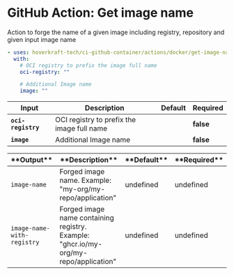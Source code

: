 <!-- start title -->

# GitHub Action: Get image name

<!-- end title -->
<!-- start description -->

Action to forge the name of a given image including registry, repository and given input image name

<!-- end description -->
<!-- start contents -->
<!-- end contents -->
<!-- start usage -->

```yaml
- uses: hoverkraft-tech/ci-github-container/actions/docker/get-image-name@v0.5.0
  with:
    # OCI registry to prefix the image full name
    oci-registry: ""

    # Additional Image name
    image: ""
```

<!-- end usage -->
<!-- start inputs -->

| **Input**                     | **Description**                            | **Default** | **Required** |
| ----------------------------- | ------------------------------------------ | ----------- | ------------ |
| **<code>oci-registry</code>** | OCI registry to prefix the image full name |             | **false**    |
| **<code>image</code>**        | Additional Image name                      |             | **false**    |

<!-- end inputs -->
<!-- start outputs -->

| \***\*Output\*\***                    | \***\*Description\*\***                                                              | \***\*Default\*\*** | \***\*Required\*\*** |
| ------------------------------------- | ------------------------------------------------------------------------------------ | ------------------- | -------------------- |
| <code>image-name</code>               | Forged image name. Example: "my-org/my-repo/application"                             | undefined           | undefined            |
| <code>image-name-with-registry</code> | Forged image name containing registry. Example: "ghcr.io/my-org/my-repo/application" | undefined           | undefined            |

<!-- end outputs -->
<!-- start [.github/ghadocs/examples/] -->
<!-- end [.github/ghadocs/examples/] -->
